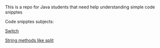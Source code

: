 This is a repo for Java students that need help understanding simple code snipptes


Code snipptes subjects:

[Switch](https://www.w3schools.com/java/java_switch.asp)

[String methods like split](https://www.w3schools.com/java/java_ref_string.asp)
